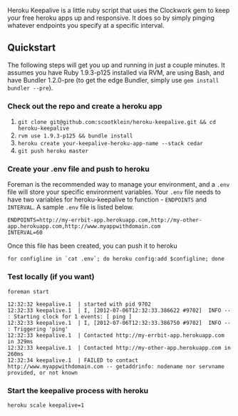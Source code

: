 Heroku Keepalive is a little ruby script that uses the Clockwork gem to keep your free heroku apps up and responsive. It does so by simply pinging whatever endpoints you specify at a specific interval.

## Quickstart

The following steps will get you up and running in just a couple minutes. It assumes you have Ruby 1.9.3-p125 installed via RVM, are using Bash, and have Bundler 1.2.0-pre (to get the edge Bundler, simply use `gem install bundler --pre`).
    
### Check out the repo and create a heroku app

1. `git clone git@github.com:scootklein/heroku-keepalive.git && cd heroku-keepalive`
2. `rvm use 1.9.3-p125 && bundle install`
2. `heroku create your-keepalive-heroku-app-name --stack cedar`
3. `git push heroku master`

### Create your .env file and push to heroku

Foreman is the recommended way to manage your environment, and a `.env` file will store your specific environment variables. Your `.env` file needs to have two variables for heroku-keepalive to function - `ENDPOINTS` and `INTERVAL`. A sample `.env` file is listed below.

    ENDPOINTS=http://my-errbit-app.herokuapp.com,http://my-other-app.herokuapp.com,http://www.myappwithdomain.com
    INTERVAL=60
    
Once this file has been created, you can push it to heroku

    for configline in `cat .env`; do heroku config:add $configline; done
    
### Test locally (if you want)

    foreman start
    
    12:32:32 keepalive.1  | started with pid 9702
    12:32:33 keepalive.1  | I, [2012-07-06T12:32:33.386622 #9702]  INFO -- : Starting clock for 1 events: [ ping ]
    12:32:33 keepalive.1  | I, [2012-07-06T12:32:33.386750 #9702]  INFO -- : Triggering 'ping'
    12:32:33 keepalive.1  | Contacted http://my-errbit-app.herokuapp.com in 329ms
    12:32:33 keepalive.1  | Contacted http://my-other-app.herokuapp.com in 260ms
    12:32:34 keepalive.1  | FAILED to contact http://www.myappwithdomain.com -- getaddrinfo: nodename nor servname provided, or not known

### Start the keepalive process with heroku

    heroku scale keepalive=1
